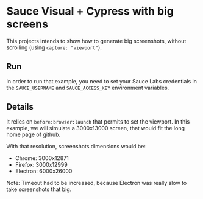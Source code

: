 # Sauce Visual + Cypress with big screens

This projects intends to show how to generate big screenshots, without scrolling (using `capture: "viewport"`).

## Run

In order to run that example, you need to set your Sauce Labs credentials in the `SAUCE_USERNAME` and `SAUCE_ACCESS_KEY` environment variables.

## Details

It relies on `before:browser:launch` that permits to set the viewport. In this example, we will simulate a 3000x13000 screen, that would fit the long home page of github.

With that resolution, screenshots dimensions would be:
- Chrome: 3000x12871
- Firefox: 3000x12999
- Electron: 6000x26000

Note: Timeout had to be increased, because Electron was really slow to take screenshots that big.